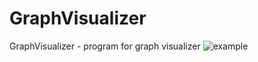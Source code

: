 # GraphVisualizer
GraphVisualizer - program for graph visualizer 
![example](https://github.com/TakingAway/GraphVisualizer/blob/master/Image/Image.png)
